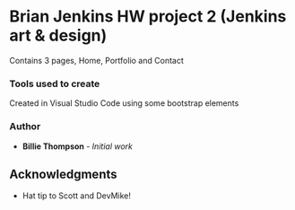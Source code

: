 # Brian Jenkins HW project 2 (Jenkins art & design)

Contains 3 pages, Home, Portfolio and Contact


### Tools used to create

Created in Visual Studio Code using some bootstrap elements


### Author

* **Billie Thompson** - *Initial work* 


## Acknowledgments

* Hat tip to Scott and DevMike!